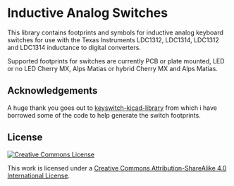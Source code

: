 # Inductive Analog Switches

This library contains footprints and symbols for inductive analog keyboard
switches for use with the Texas Instruments LDC1312, LDC1314, LDC1312 and
LDC1314 inductance to digital converters.

Supported footprints for switches are currently PCB or plate mounted, LED or no
LED Cherry MX, Alps Matias or hybrid Cherry MX and Alps Matias.

## Acknowledgements

A huge thank you goes out to
[keyswitch-kicad-library](https://github.com/perigoso/keyswitch-kicad-library)
from which i have borrowed some of the code to help generate the switch
footprints.

## License

[![Creative Commons License](https://i.creativecommons.org/l/by-sa/4.0/88x31.png)](http://creativecommons.org/licenses/by-sa/4.0/)

This work is licensed under a
[Creative Commons Attribution-ShareAlike 4.0 International License](http://creativecommons.org/licenses/by-sa/4.0/).
